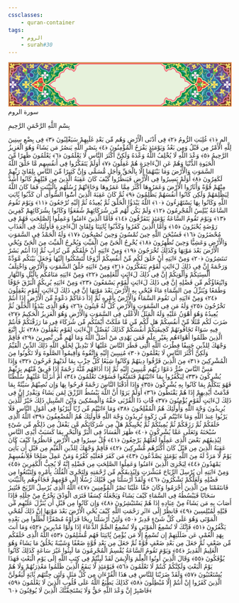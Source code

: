 ```yaml
---
cssclasses:
    - quran-container
tags:
    - الروم
    - surah#30
---
```

<div class="quran-container">
<span class="second-border"></span>
<span class="border"></span>
<div class="head-container">
<img src="https://raw.githubusercontent.com/LORDyyyyy/obsidian-the_quran_vault/main/The%20Quran%20Vault/src/webview/surah_head.png" height=100>
<div class="surah-name">
<span class="surah-name-fnt">سورة الروم</span>
</div>
</div>
<div class="quran-content">
<div class="name-of-god"> <p> بِسْمِ اللَّهِ الرَّحْمَنِ الرَّحِيمِ </p></div>
<p>
<span class="sign" id="f1">الم <span>﴿</span>١<span>﴾</span></span>
<span class="sign" id="f2">غُلِبَتِ الرُّومُ <span>﴿</span>٢<span>﴾</span></span>
<span class="sign" id="f3">فِى أَدْنَى الْأَرْضِ وَهُم مِّن بَعْدِ غَلَبِهِمْ سَيَغْلِبُونَ <span>﴿</span>٣<span>﴾</span></span>
<span class="sign" id="f4">فِى بِضْعِ سِنِينَ لِلَّهِ الْأَمْرُ مِن قَبْلُ وَمِن بَعْدُ وَيَوْمَئِذٍ يَفْرَحُ الْمُؤْمِنُونَ <span>﴿</span>٤<span>﴾</span></span>
<span class="sign" id="f5">بِنَصْرِ اللَّهِ يَنصُرُ مَن يَشَاءُ وَهُوَ الْعَزِيزُ الرَّحِيمُ <span>﴿</span>٥<span>﴾</span></span>
<span class="sign" id="f6">وَعْدَ اللَّهِ لَا يُخْلِفُ اللَّهُ وَعْدَهُ وَلَكِنَّ أَكْثَرَ النَّاسِ لَا يَعْلَمُونَ <span>﴿</span>٦<span>﴾</span></span>
<span class="sign" id="f7">يَعْلَمُونَ ظَهِرًا مِّنَ الْحَيَوةِ الدُّنْيَا وَهُمْ عَنِ الْءَاخِرَةِ هُمْ غَفِلُونَ <span>﴿</span>٧<span>﴾</span></span>
<span class="sign" id="f8">أَوَلَمْ يَتَفَكَّرُوا فِى أَنفُسِهِم مَّا خَلَقَ اللَّهُ السَّمَوَتِ وَالْأَرْضَ وَمَا بَيْنَهُمَا إِلَّا بِالْحَقِّ وَأَجَلٍ مُّسَمًّى وَإِنَّ كَثِيرًا مِّنَ النَّاسِ بِلِقَائِ رَبِّهِمْ لَكَفِرُونَ <span>﴿</span>٨<span>﴾</span></span>
<span class="sign" id="f9">أَوَلَمْ يَسِيرُوا فِى الْأَرْضِ فَيَنظُرُوا كَيْفَ كَانَ عَقِبَةُ الَّذِينَ مِن قَبْلِهِمْ كَانُوا أَشَدَّ مِنْهُمْ قُوَّةً وَأَثَارُوا الْأَرْضَ وَعَمَرُوهَا أَكْثَرَ مِمَّا عَمَرُوهَا وَجَاءَتْهُمْ رُسُلُهُم بِالْبَيِّنَتِ فَمَا كَانَ اللَّهُ لِيَظْلِمَهُمْ وَلَكِن كَانُوا أَنفُسَهُمْ يَظْلِمُونَ <span>﴿</span>٩<span>﴾</span></span>
<span class="sign" id="f10">ثُمَّ كَانَ عَقِبَةَ الَّذِينَ أَسَُٔوا السُّوأَى أَن كَذَّبُوا بَِٔايَتِ اللَّهِ وَكَانُوا بِهَا يَسْتَهْزِءُونَ <span>﴿</span>١۰<span>﴾</span></span>
<span class="sign" id="f11">اللَّهُ يَبْدَؤُا الْخَلْقَ ثُمَّ يُعِيدُهُ ثُمَّ إِلَيْهِ تُرْجَعُونَ <span>﴿</span>١١<span>﴾</span></span>
<span class="sign" id="f12">وَيَوْمَ تَقُومُ السَّاعَةُ يُبْلِسُ الْمُجْرِمُونَ <span>﴿</span>١٢<span>﴾</span></span>
<span class="sign" id="f13">وَلَمْ يَكُن لَّهُم مِّن شُرَكَائِهِمْ شُفَعَؤُا وَكَانُوا بِشُرَكَائِهِمْ كَفِرِينَ <span>﴿</span>١٣<span>﴾</span></span>
<span class="sign" id="f14">وَيَوْمَ تَقُومُ السَّاعَةُ يَوْمَئِذٍ يَتَفَرَّقُونَ <span>﴿</span>١٤<span>﴾</span></span>
<span class="sign" id="f15">فَأَمَّا الَّذِينَ ءَامَنُوا وَعَمِلُوا الصَّلِحَتِ فَهُمْ فِى رَوْضَةٍ يُحْبَرُونَ <span>﴿</span>١٥<span>﴾</span></span>
<span class="sign" id="f16">وَأَمَّا الَّذِينَ كَفَرُوا وَكَذَّبُوا بَِٔايَتِنَا وَلِقَائِ الْءَاخِرَةِ فَأُولَئِكَ فِى الْعَذَابِ مُحْضَرُونَ <span>﴿</span>١٦<span>﴾</span></span>
<span class="sign" id="f17">فَسُبْحَنَ اللَّهِ حِينَ تُمْسُونَ وَحِينَ تُصْبِحُونَ <span>﴿</span>١٧<span>﴾</span></span>
<span class="sign" id="f18">وَلَهُ الْحَمْدُ فِى السَّمَوَتِ وَالْأَرْضِ وَعَشِيًّا وَحِينَ تُظْهِرُونَ <span>﴿</span>١٨<span>﴾</span></span>
<span class="sign" id="f19">يُخْرِجُ الْحَىَّ مِنَ الْمَيِّتِ وَيُخْرِجُ الْمَيِّتَ مِنَ الْحَىِّ وَيُحْىِ الْأَرْضَ بَعْدَ مَوْتِهَا وَكَذَلِكَ تُخْرَجُونَ <span>﴿</span>١٩<span>﴾</span></span>
<span class="sign" id="f20">وَمِنْ ءَايَتِهِ أَنْ خَلَقَكُم مِّن تُرَابٍ ثُمَّ إِذَا أَنتُم بَشَرٌ تَنتَشِرُونَ <span>﴿</span>٢۰<span>﴾</span></span>
<span class="sign" id="f21">وَمِنْ ءَايَتِهِ أَنْ خَلَقَ لَكُم مِّنْ أَنفُسِكُمْ أَزْوَجًا لِّتَسْكُنُوا إِلَيْهَا وَجَعَلَ بَيْنَكُم مَّوَدَّةً وَرَحْمَةً إِنَّ فِى ذَلِكَ لَءَايَتٍ لِّقَوْمٍ يَتَفَكَّرُونَ <span>﴿</span>٢١<span>﴾</span></span>
<span class="sign" id="f22">وَمِنْ ءَايَتِهِ خَلْقُ السَّمَوَتِ وَالْأَرْضِ وَاخْتِلَفُ أَلْسِنَتِكُمْ وَأَلْوَنِكُمْ إِنَّ فِى ذَلِكَ لَءَايَتٍ لِّلْعَلِمِينَ <span>﴿</span>٢٢<span>﴾</span></span>
<span class="sign" id="f23">وَمِنْ ءَايَتِهِ مَنَامُكُم بِالَّيْلِ وَالنَّهَارِ وَابْتِغَاؤُكُم مِّن فَضْلِهِ إِنَّ فِى ذَلِكَ لَءَايَتٍ لِّقَوْمٍ يَسْمَعُونَ <span>﴿</span>٢٣<span>﴾</span></span>
<span class="sign" id="f24">وَمِنْ ءَايَتِهِ يُرِيكُمُ الْبَرْقَ خَوْفًا وَطَمَعًا وَيُنَزِّلُ مِنَ السَّمَاءِ مَاءً فَيُحْىِ بِهِ الْأَرْضَ بَعْدَ مَوْتِهَا إِنَّ فِى ذَلِكَ لَءَايَتٍ لِّقَوْمٍ يَعْقِلُونَ <span>﴿</span>٢٤<span>﴾</span></span>
<span class="sign" id="f25">وَمِنْ ءَايَتِهِ أَن تَقُومَ السَّمَاءُ وَالْأَرْضُ بِأَمْرِهِ ثُمَّ إِذَا دَعَاكُمْ دَعْوَةً مِّنَ الْأَرْضِ إِذَا أَنتُمْ تَخْرُجُونَ <span>﴿</span>٢٥<span>﴾</span></span>
<span class="sign" id="f26">وَلَهُ مَن فِى السَّمَوَتِ وَالْأَرْضِ كُلٌّ لَّهُ قَنِتُونَ <span>﴿</span>٢٦<span>﴾</span></span>
<span class="sign" id="f27">وَهُوَ الَّذِى يَبْدَؤُا الْخَلْقَ ثُمَّ يُعِيدُهُ وَهُوَ أَهْوَنُ عَلَيْهِ وَلَهُ الْمَثَلُ الْأَعْلَى فِى السَّمَوَتِ وَالْأَرْضِ وَهُوَ الْعَزِيزُ الْحَكِيمُ <span>﴿</span>٢٧<span>﴾</span></span>
<span class="sign" id="f28">ضَرَبَ لَكُم مَّثَلًا مِّنْ أَنفُسِكُمْ هَل لَّكُم مِّن مَّا مَلَكَتْ أَيْمَنُكُم مِّن شُرَكَاءَ فِى مَا رَزَقْنَكُمْ فَأَنتُمْ فِيهِ سَوَاءٌ تَخَافُونَهُمْ كَخِيفَتِكُمْ أَنفُسَكُمْ كَذَلِكَ نُفَصِّلُ الْءَايَتِ لِقَوْمٍ يَعْقِلُونَ <span>﴿</span>٢٨<span>﴾</span></span>
<span class="sign" id="f29">بَلِ اتَّبَعَ الَّذِينَ ظَلَمُوا أَهْوَاءَهُم بِغَيْرِ عِلْمٍ فَمَن يَهْدِى مَنْ أَضَلَّ اللَّهُ وَمَا لَهُم مِّن نَّصِرِينَ <span>﴿</span>٢٩<span>﴾</span></span>
<span class="sign" id="f30">فَأَقِمْ وَجْهَكَ لِلدِّينِ حَنِيفًا فِطْرَتَ اللَّهِ الَّتِى فَطَرَ النَّاسَ عَلَيْهَا لَا تَبْدِيلَ لِخَلْقِ اللَّهِ ذَلِكَ الدِّينُ الْقَيِّمُ وَلَكِنَّ أَكْثَرَ النَّاسِ لَا يَعْلَمُونَ <span>﴿</span>٣۰<span>﴾</span></span>
<span class="sign" id="f31">مُنِيبِينَ إِلَيْهِ وَاتَّقُوهُ وَأَقِيمُوا الصَّلَوةَ وَلَا تَكُونُوا مِنَ الْمُشْرِكِينَ <span>﴿</span>٣١<span>﴾</span></span>
<span class="sign" id="f32">مِنَ الَّذِينَ فَرَّقُوا دِينَهُمْ وَكَانُوا شِيَعًا كُلُّ حِزْبٍ بِمَا لَدَيْهِمْ فَرِحُونَ <span>﴿</span>٣٢<span>﴾</span></span>
<span class="sign" id="f33">وَإِذَا مَسَّ النَّاسَ ضُرٌّ دَعَوْا رَبَّهُم مُّنِيبِينَ إِلَيْهِ ثُمَّ إِذَا أَذَاقَهُم مِّنْهُ رَحْمَةً إِذَا فَرِيقٌ مِّنْهُم بِرَبِّهِمْ يُشْرِكُونَ <span>﴿</span>٣٣<span>﴾</span></span>
<span class="sign" id="f34">لِيَكْفُرُوا بِمَا ءَاتَيْنَهُمْ فَتَمَتَّعُوا فَسَوْفَ تَعْلَمُونَ <span>﴿</span>٣٤<span>﴾</span></span>
<span class="sign" id="f35">أَمْ أَنزَلْنَا عَلَيْهِمْ سُلْطَنًا فَهُوَ يَتَكَلَّمُ بِمَا كَانُوا بِهِ يُشْرِكُونَ <span>﴿</span>٣٥<span>﴾</span></span>
<span class="sign" id="f36">وَإِذَا أَذَقْنَا النَّاسَ رَحْمَةً فَرِحُوا بِهَا وَإِن تُصِبْهُمْ سَيِّئَةٌ بِمَا قَدَّمَتْ أَيْدِيهِمْ إِذَا هُمْ يَقْنَطُونَ <span>﴿</span>٣٦<span>﴾</span></span>
<span class="sign" id="f37">أَوَلَمْ يَرَوْا أَنَّ اللَّهَ يَبْسُطُ الرِّزْقَ لِمَن يَشَاءُ وَيَقْدِرُ إِنَّ فِى ذَلِكَ لَءَايَتٍ لِّقَوْمٍ يُؤْمِنُونَ <span>﴿</span>٣٧<span>﴾</span></span>
<span class="sign" id="f38">فََٔاتِ ذَا الْقُرْبَى حَقَّهُ وَالْمِسْكِينَ وَابْنَ السَّبِيلِ ذَلِكَ خَيْرٌ لِّلَّذِينَ يُرِيدُونَ وَجْهَ اللَّهِ وَأُولَئِكَ هُمُ الْمُفْلِحُونَ <span>﴿</span>٣٨<span>﴾</span></span>
<span class="sign" id="f39">وَمَا ءَاتَيْتُم مِّن رِّبًا لِّيَرْبُوَا فِى أَمْوَلِ النَّاسِ فَلَا يَرْبُوا عِندَ اللَّهِ وَمَا ءَاتَيْتُم مِّن زَكَوةٍ تُرِيدُونَ وَجْهَ اللَّهِ فَأُولَئِكَ هُمُ الْمُضْعِفُونَ <span>﴿</span>٣٩<span>﴾</span></span>
<span class="sign" id="f40">اللَّهُ الَّذِى خَلَقَكُمْ ثُمَّ رَزَقَكُمْ ثُمَّ يُمِيتُكُمْ ثُمَّ يُحْيِيكُمْ هَلْ مِن شُرَكَائِكُم مَّن يَفْعَلُ مِن ذَلِكُم مِّن شَىْءٍ سُبْحَنَهُ وَتَعَلَى عَمَّا يُشْرِكُونَ <span>﴿</span>٤۰<span>﴾</span></span>
<span class="sign" id="f41">ظَهَرَ الْفَسَادُ فِى الْبَرِّ وَالْبَحْرِ بِمَا كَسَبَتْ أَيْدِى النَّاسِ لِيُذِيقَهُم بَعْضَ الَّذِى عَمِلُوا لَعَلَّهُمْ يَرْجِعُونَ <span>﴿</span>٤١<span>﴾</span></span>
<span class="sign" id="f42">قُلْ سِيرُوا فِى الْأَرْضِ فَانظُرُوا كَيْفَ كَانَ عَقِبَةُ الَّذِينَ مِن قَبْلُ كَانَ أَكْثَرُهُم مُّشْرِكِينَ <span>﴿</span>٤٢<span>﴾</span></span>
<span class="sign" id="f43">فَأَقِمْ وَجْهَكَ لِلدِّينِ الْقَيِّمِ مِن قَبْلِ أَن يَأْتِىَ يَوْمٌ لَّا مَرَدَّ لَهُ مِنَ اللَّهِ يَوْمَئِذٍ يَصَّدَّعُونَ <span>﴿</span>٤٣<span>﴾</span></span>
<span class="sign" id="f44">مَن كَفَرَ فَعَلَيْهِ كُفْرُهُ وَمَنْ عَمِلَ صَلِحًا فَلِأَنفُسِهِمْ يَمْهَدُونَ <span>﴿</span>٤٤<span>﴾</span></span>
<span class="sign" id="f45">لِيَجْزِىَ الَّذِينَ ءَامَنُوا وَعَمِلُوا الصَّلِحَتِ مِن فَضْلِهِ إِنَّهُ لَا يُحِبُّ الْكَفِرِينَ <span>﴿</span>٤٥<span>﴾</span></span>
<span class="sign" id="f46">وَمِنْ ءَايَتِهِ أَن يُرْسِلَ الرِّيَاحَ مُبَشِّرَتٍ وَلِيُذِيقَكُم مِّن رَّحْمَتِهِ وَلِتَجْرِىَ الْفُلْكُ بِأَمْرِهِ وَلِتَبْتَغُوا مِن فَضْلِهِ وَلَعَلَّكُمْ تَشْكُرُونَ <span>﴿</span>٤٦<span>﴾</span></span>
<span class="sign" id="f47">وَلَقَدْ أَرْسَلْنَا مِن قَبْلِكَ رُسُلًا إِلَى قَوْمِهِمْ فَجَاءُوهُم بِالْبَيِّنَتِ فَانتَقَمْنَا مِنَ الَّذِينَ أَجْرَمُوا وَكَانَ حَقًّا عَلَيْنَا نَصْرُ الْمُؤْمِنِينَ <span>﴿</span>٤٧<span>﴾</span></span>
<span class="sign" id="f48">اللَّهُ الَّذِى يُرْسِلُ الرِّيَحَ فَتُثِيرُ سَحَابًا فَيَبْسُطُهُ فِى السَّمَاءِ كَيْفَ يَشَاءُ وَيَجْعَلُهُ كِسَفًا فَتَرَى الْوَدْقَ يَخْرُجُ مِنْ خِلَلِهِ فَإِذَا أَصَابَ بِهِ مَن يَشَاءُ مِنْ عِبَادِهِ إِذَا هُمْ يَسْتَبْشِرُونَ <span>﴿</span>٤٨<span>﴾</span></span>
<span class="sign" id="f49">وَإِن كَانُوا مِن قَبْلِ أَن يُنَزَّلَ عَلَيْهِم مِّن قَبْلِهِ لَمُبْلِسِينَ <span>﴿</span>٤٩<span>﴾</span></span>
<span class="sign" id="f50">فَانظُرْ إِلَى ءَاثَرِ رَحْمَتِ اللَّهِ كَيْفَ يُحْىِ الْأَرْضَ بَعْدَ مَوْتِهَا إِنَّ ذَلِكَ لَمُحْىِ الْمَوْتَى وَهُوَ عَلَى كُلِّ شَىْءٍ قَدِيرٌ <span>﴿</span>٥۰<span>﴾</span></span>
<span class="sign" id="f51">وَلَئِنْ أَرْسَلْنَا رِيحًا فَرَأَوْهُ مُصْفَرًّا لَّظَلُّوا مِن بَعْدِهِ يَكْفُرُونَ <span>﴿</span>٥١<span>﴾</span></span>
<span class="sign" id="f52">فَإِنَّكَ لَا تُسْمِعُ الْمَوْتَى وَلَا تُسْمِعُ الصُّمَّ الدُّعَاءَ إِذَا وَلَّوْا مُدْبِرِينَ <span>﴿</span>٥٢<span>﴾</span></span>
<span class="sign" id="f53">وَمَا أَنتَ بِهَدِ الْعُمْىِ عَن ضَلَلَتِهِمْ إِن تُسْمِعُ إِلَّا مَن يُؤْمِنُ بَِٔايَتِنَا فَهُم مُّسْلِمُونَ <span>﴿</span>٥٣<span>﴾</span></span>
<span class="sign" id="f54">اللَّهُ الَّذِى خَلَقَكُم مِّن ضَعْفٍ ثُمَّ جَعَلَ مِن بَعْدِ ضَعْفٍ قُوَّةً ثُمَّ جَعَلَ مِن بَعْدِ قُوَّةٍ ضَعْفًا وَشَيْبَةً يَخْلُقُ مَا يَشَاءُ وَهُوَ الْعَلِيمُ الْقَدِيرُ <span>﴿</span>٥٤<span>﴾</span></span>
<span class="sign" id="f55">وَيَوْمَ تَقُومُ السَّاعَةُ يُقْسِمُ الْمُجْرِمُونَ مَا لَبِثُوا غَيْرَ سَاعَةٍ كَذَلِكَ كَانُوا يُؤْفَكُونَ <span>﴿</span>٥٥<span>﴾</span></span>
<span class="sign" id="f56">وَقَالَ الَّذِينَ أُوتُوا الْعِلْمَ وَالْإِيمَنَ لَقَدْ لَبِثْتُمْ فِى كِتَبِ اللَّهِ إِلَى يَوْمِ الْبَعْثِ فَهَذَا يَوْمُ الْبَعْثِ وَلَكِنَّكُمْ كُنتُمْ لَا تَعْلَمُونَ <span>﴿</span>٥٦<span>﴾</span></span>
<span class="sign" id="f57">فَيَوْمَئِذٍ لَّا يَنفَعُ الَّذِينَ ظَلَمُوا مَعْذِرَتُهُمْ وَلَا هُمْ يُسْتَعْتَبُونَ <span>﴿</span>٥٧<span>﴾</span></span>
<span class="sign" id="f58">وَلَقَدْ ضَرَبْنَا لِلنَّاسِ فِى هَذَا الْقُرْءَانِ مِن كُلِّ مَثَلٍ وَلَئِن جِئْتَهُم بَِٔايَةٍ لَّيَقُولَنَّ الَّذِينَ كَفَرُوا إِنْ أَنتُمْ إِلَّا مُبْطِلُونَ <span>﴿</span>٥٨<span>﴾</span></span>
<span class="sign" id="f59">كَذَلِكَ يَطْبَعُ اللَّهُ عَلَى قُلُوبِ الَّذِينَ لَا يَعْلَمُونَ <span>﴿</span>٥٩<span>﴾</span></span>
<span class="sign" id="f60">فَاصْبِرْ إِنَّ وَعْدَ اللَّهِ حَقٌّ وَلَا يَسْتَخِفَّنَّكَ الَّذِينَ لَا يُوقِنُونَ <span>﴿</span>٦۰<span>﴾</span></span>

</p>
</div>
<span class="border" style="margin-top:25px;"></span>
<span class="second-border-bottom"></span>
</div>
